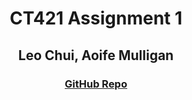 
<div align="center">

<h1> CT421 Assignment 1 </h1>

<h2> Leo Chui, Aoife Mulligan </h2>

<h3><a href="https://www.github.com/czz592/ct421-assignment/">GitHub Repo</a></h3>

</div>

# 
